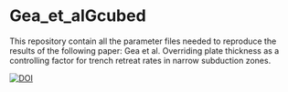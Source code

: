 # Gea_et_alGcubed

This repository contain all the parameter files needed to reproduce the results of the following paper: Gea et al. Overriding plate thickness as a controlling factor for trench retreat rates in narrow subduction zones.

[![DOI](https://zenodo.org/badge/664535294.svg)](https://zenodo.org/doi/10.5281/zenodo.10057965)

